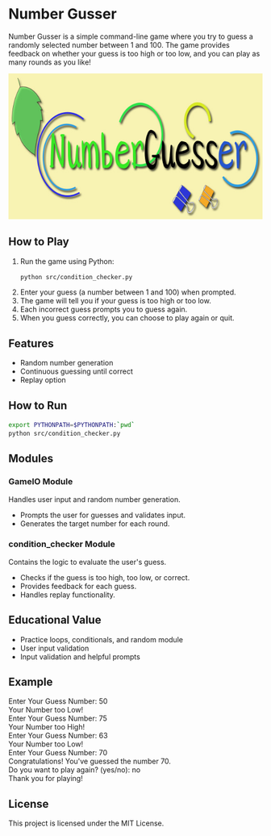 # Number Gusser

Number Gusser is a simple command-line game where you try to guess a randomly selected number between 1 and 100. The game provides feedback on whether your guess is too high or too low, and you can play as many rounds as you like!

![Number Gusser](images/number_gusser.jpg)

## How to Play

1. Run the game using Python:
    ```bash
    python src/condition_checker.py
    ```
2. Enter your guess (a number between 1 and 100) when prompted.
3. The game will tell you if your guess is too high or too low.
4. Each incorrect guess prompts you to guess again.
5. When you guess correctly, you can choose to play again or quit.

## Features
- Random number generation
- Continuous guessing until correct
- Replay option

## How to Run
```bash
export PYTHONPATH=$PYTHONPATH:`pwd`
python src/condition_checker.py
```

## Modules

### GameIO Module
Handles user input and random number generation.
- Prompts the user for guesses and validates input.
- Generates the target number for each round.

### condition_checker Module
Contains the logic to evaluate the user's guess.
- Checks if the guess is too high, too low, or correct.
- Provides feedback for each guess.
- Handles replay functionality.

## Educational Value
- Practice loops, conditionals, and random module
- User input validation
- Input validation and helpful prompts

## Example
Enter Your Guess Number: 50  
Your Number too Low!  
Enter Your Guess Number: 75  
Your Number too High!  
Enter Your Guess Number: 63  
Your Number too Low!  
Enter Your Guess Number: 70  
Congratulations! You've guessed the number 70.  
Do you want to play again? (yes/no): no  
Thank you for playing!

## License
This project is licensed under the MIT License.